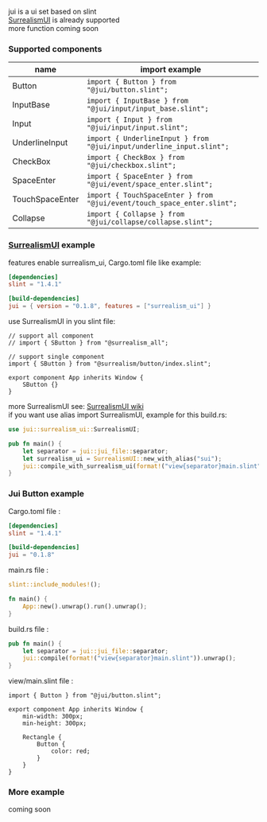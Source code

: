 jui is a ui set based on slint  
[SurrealismUI](https://github.com/Surrealism-All/SurrealismUI) is already supported  
more function coming soon

### Supported components

| name            | import example                                                              |
|-----------------|-----------------------------------------------------------------------------|
| Button          | ```import { Button } from "@jui/button.slint";```                           |
| InputBase       | ```import { InputBase } from "@jui/input/input_base.slint";```              |
| Input           | ```import { Input } from "@jui/input/input.slint";```                       |
| UnderlineInput  | ```import { UnderlineInput } from "@jui/input/underline_input.slint";```    |
| CheckBox        | ```import { CheckBox } from "@jui/checkbox.slint";```                       |
| SpaceEnter      | ```import { SpaceEnter } from "@jui/event/space_enter.slint";```            |
| TouchSpaceEnter | ```import { TouchSpaceEnter } from "@jui/event/touch_space_enter.slint";``` |
| Collapse        | ```import { Collapse } from "@jui/collapse/collapse.slint";```              |

### [SurrealismUI](https://github.com/Surrealism-All/SurrealismUI) example

features enable surrealism_ui, Cargo.toml file like example:

```toml
[dependencies]
slint = "1.4.1"

[build-dependencies]
jui = { version = "0.1.8", features = ["surrealism_ui"] }
```

use SurrealismUI in you slint file:

```slint
// support all component
// import { SButton } from "@surrealism_all";

// support single component
import { SButton } from "@surrealism/button/index.slint";

export component App inherits Window {
    SButton {}
}
```

more SurrealismUI see: [SurrealismUI wiki](https://github.com/Surrealism-All/SurrealismUI/wiki)  
if you want use alias import SurrealismUI, example for this build.rs:

```rust
use jui::surrealism_ui::SurrealismUI;

pub fn main() {
    let separator = jui::jui_file::separator;
    let surrealism_ui = SurrealismUI::new_with_alias("sui");
    jui::compile_with_surrealism_ui(format!("view{separator}main.slint"), surrealism_ui).unwrap();
}
```

### Jui Button example

Cargo.toml file :

```toml
[dependencies]
slint = "1.4.1"

[build-dependencies]
jui = "0.1.8"
```

main.rs file :

```rust
slint::include_modules!();

fn main() {
    App::new().unwrap().run().unwrap();
}
```

build.rs file :

```rust
pub fn main() {
    let separator = jui::jui_file::separator;
    jui::compile(format!("view{separator}main.slint")).unwrap();
}
```

view/main.slint file :

```slint
import { Button } from "@jui/button.slint";

export component App inherits Window {
    min-width: 300px;
    min-height: 300px;
    
    Rectangle {
        Button {
            color: red;
        }
    }
}
```

### More example

coming soon
